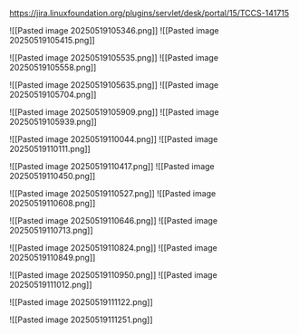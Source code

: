 https://jira.linuxfoundation.org/plugins/servlet/desk/portal/15/TCCS-141715

![[Pasted image 20250519105346.png]]
![[Pasted image 20250519105415.png]]

![[Pasted image 20250519105535.png]]
![[Pasted image 20250519105558.png]]

![[Pasted image 20250519105635.png]]
![[Pasted image 20250519105704.png]]

![[Pasted image 20250519105909.png]]
![[Pasted image 20250519105939.png]]

![[Pasted image 20250519110044.png]]
![[Pasted image 20250519110111.png]]

![[Pasted image 20250519110417.png]]
![[Pasted image 20250519110450.png]]

![[Pasted image 20250519110527.png]]
![[Pasted image 20250519110608.png]]

![[Pasted image 20250519110646.png]]
![[Pasted image 20250519110713.png]]

![[Pasted image 20250519110824.png]]
![[Pasted image 20250519110849.png]]

![[Pasted image 20250519110950.png]]
![[Pasted image 20250519111012.png]]

![[Pasted image 20250519111122.png]]

![[Pasted image 20250519111251.png]]

